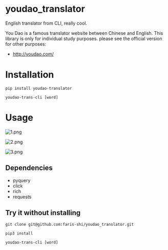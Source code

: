 # youdao_translator

English translator from CLI, really cool. 

You Dao is a famous translator website between Chinese and English. This library is only for individual study purposes. please see the official version for other purposes:

- http://youdao.com/


# Installation

```
pip install youdao-translator

youdao-trans-cli [word]
```

# Usage

![1.png](https://i.loli.net/2021/01/29/qc7DPH91pKFxjlb.png)

![2.png](https://i.loli.net/2021/01/29/DWcXuAwEIy67UOj.png)

![3.png](https://i.loli.net/2021/01/29/ToL54AHDJkP3GmU.png)

## Dependencies

- pyquery
- click
- rich
- requests

## Try it without installing

```
git clone git@github.com:faris-shi/youdao_translator.git

pip3 install

youdao-trans-cli [word]
```